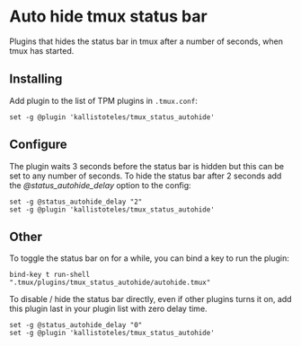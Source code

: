 Auto hide tmux status bar
========================
Plugins that hides the status bar in tmux after a number of seconds, when tmux has started.

Installing
----------
Add plugin to the list of TPM plugins in `.tmux.conf`:

``` tmux
set -g @plugin 'kallistoteles/tmux_status_autohide'
```

Configure
---------
The plugin waits 3 seconds before the status bar is hidden but this can be set to any number of seconds.
To hide the status bar after 2 seconds add the *@status_autohide_delay* option to the config:

``` tmux
set -g @status_autohide_delay "2"
set -g @plugin 'kallistoteles/tmux_status_autohide'
```

Other
-----
To toggle the status bar on for a while, you can bind a key to run the plugin:

``` tmux
bind-key t run-shell ".tmux/plugins/tmux_status_autohide/autohide.tmux"
```

To disable / hide the status bar directly, even if other plugins turns it on, add this plugin last in your plugin list with zero delay time.

``` tmux
set -g @status_autohide_delay "0"
set -g @plugin 'kallistoteles/tmux_status_autohide'
```
